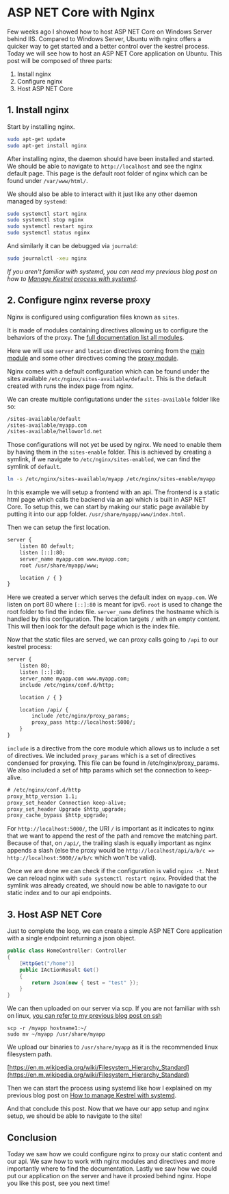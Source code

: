 # ASP NET Core with Nginx

Few weeks ago I showed how to host ASP NET Core on Windows Server behind IIS. Compared to Windows Server, Ubuntu with nginx offers a quicker way to get started and a better control over the kestrel process.
Today we will see how to host an ASP NET Core application on Ubuntu. This post will be composed of three parts:

1. Install nginx
2. Configure nginx
3. Host ASP NET Core

## 1. Install nginx

Start by installing nginx.

```sh
sudo apt-get update
sudo apt-get install nginx
```

After installing nginx, the daemon should have been installed and started. We should be able to navigate to `http://localhost` and see the nginx default page.
This page is the default root folder of nginx which can be found under `/var/www/html/`.

We should also be able to interact with it just like any other daemon managed by `systemd`:

```sh
sudo systemctl start nginx
sudo systemctl stop nginx
sudo systemctl restart nginx
sudo systemctl status nginx
```

And similarly it can be debugged via `journald`:

```sh
sudo journalctl -xeu nginx
```

_If you aren't familiar with systemd, you can read my previous blog post on how to [Manage Kestrel process with systemd]()_.

## 2. Configure nginx reverse proxy

Nginx is configured using configuration files known as `sites`. 

It is made of modules containing directives allowing us to configure the behaviors of the proxy. The [full documentation list all modules](http://nginx.org/en/docs/).

Here we will use `server` and `location` directives coming from the [main module](http://nginx.org/en/docs/http/ngx_http_core_module.html) and some other directives coming the [proxy module](http://nginx.org/en/docs/http/ngx_http_proxy_module.html).

Nginx comes with a default configuration which can be found under the sites available `/etc/nginx/sites-available/default`. This is the default created with runs the index page from nginx.

We can create multiple configutations under the `sites-available` folder like so:

```txt
/sites-available/default
/sites-available/myapp.com
/sites-available/helloworld.net
```

Those configurations will not yet be used by nginx. We need to enable them by having them in the `sites-enable` folder. This is achieved by creating a symlink, if we navigate to `/etc/nginx/sites-enabled`, we can find the symlink of `default`.

```sh
ln -s /etc/nginx/sites-available/myapp /etc/nginx/sites-enable/myapp
```

In this example we will setup a frontend with an api. The frontend is a static html page which calls the backend via an api which is built in ASP NET Core.
To setup this, we can start by making our static page available by putting it into our app folder.
`/usr/share/myapp/www/index.html`.

Then we can setup the first location.

```txt
server {
    listen 80 default;
    listen [::]:80;
    server_name myapp.com www.myapp.com;
    root /usr/share/myapp/www;

    location / { }
}
```

Here we created a server which serves the default index on `myapp.com`. We listen on port 80 where `[::]:80` is meant for ipv6.
`root` is used to change the root folder to find the index file.
`server_name` defines the hostname which is handled by this configuration.
The location targets `/` with an empty content. This will then look for the default page which is the index file.

Now that the static files are served, we can proxy calls going to `/api` to our kestrel process:

```txt
server {
    listen 80;
    listen [::]:80;
    server_name myapp.com www.myapp.com;
    include /etc/nginx/conf.d/http;

    location / { }

    location /api/ {
        include /etc/nginx/proxy_params;
        proxy_pass http://localhost:5000/;
    }
}
```

`include` is a directive from the core module which allows us to include a set of directives.
We included `proxy_params` which is a set of directives condensed for proxying. This file can be found in /etc/nginx/proxy_params.
We also included a set of http params which set the connection to keep-alive.

```txt
# /etc/nginx/conf.d/http
proxy_http_version 1.1;
proxy_set_header Connection keep-alive;
proxy_set_header Upgrade $http_upgrade;
proxy_cache_bypass $http_upgrade;
```

For `http://localhost:5000/`, the URI `/` is important as it indicates to nginx that we want to append the rest of the path and remove the matching part. Because of that, on `/api/`, the trailing slash is equally important as nginx appends a slash (else the proxy would be `http://localhost/api/a/b/c => http://localhost:5000//a/b/c` which won't be valid).

Once we are done we can check if the configuration is valid `nginx -t`. Next we can reload nginx with `sudo systemctl restart nginx`.
Provided that the symlink was already created, we should now be able to navigate to our static index and to our api endpoints.

## 3. Host ASP NET Core

Just to complete the loop, we can create a simple ASP NET Core application with a single endpoint returning a json object.

```c#
public class HomeController: Controller
{
    [HttpGet("/home")]
    public IActionResult Get()
    {
        return Json(new { test = "test" });
    }
}
```

We can then uploaded on our server via scp. If you are not familiar with ssh on linux, [you can refer to my previous blog post on ssh]()

```ssh
scp -r /myapp hostname1:~/
sudo mv ~/myapp /usr/share/myapp
```

We upload our binaries to `/usr/share/myapp` as it is the recommended linux filesystem path.

[https://en.m.wikipedia.org/wiki/Filesystem_Hierarchy_Standard](https://en.m.wikipedia.org/wiki/Filesystem_Hierarchy_Standard)

Then we can start the process using systemd like how I explained on my previous blog post on [How to manage Kestrel with systemd]().

And that conclude this post. Now that we have our app setup and nginx setup, we should be able to navigate to the site!

## Conclusion

Today we saw how we could configure nginx to proxy our static content and our api. We saw how to work with nginx modules and directives and more importantly where to find the documentation. Lastly we saw how we could put our application on the server and have it proxied behind nginx. Hope you like this post, see you next time!